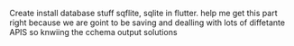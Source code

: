 Create install database stuff sqflite, sqlite in flutter. help me get this part right because we are goint to be saving and dealling with lots of diffetante APIS so knwiing the cchema output solutions